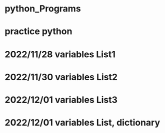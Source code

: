 # python_Programs
# practice python
# 2022/11/28 variables List1
# 2022/11/30 variables List2
# 2022/12/01 variables List3
# 2022/12/01 variables List, dictionary
